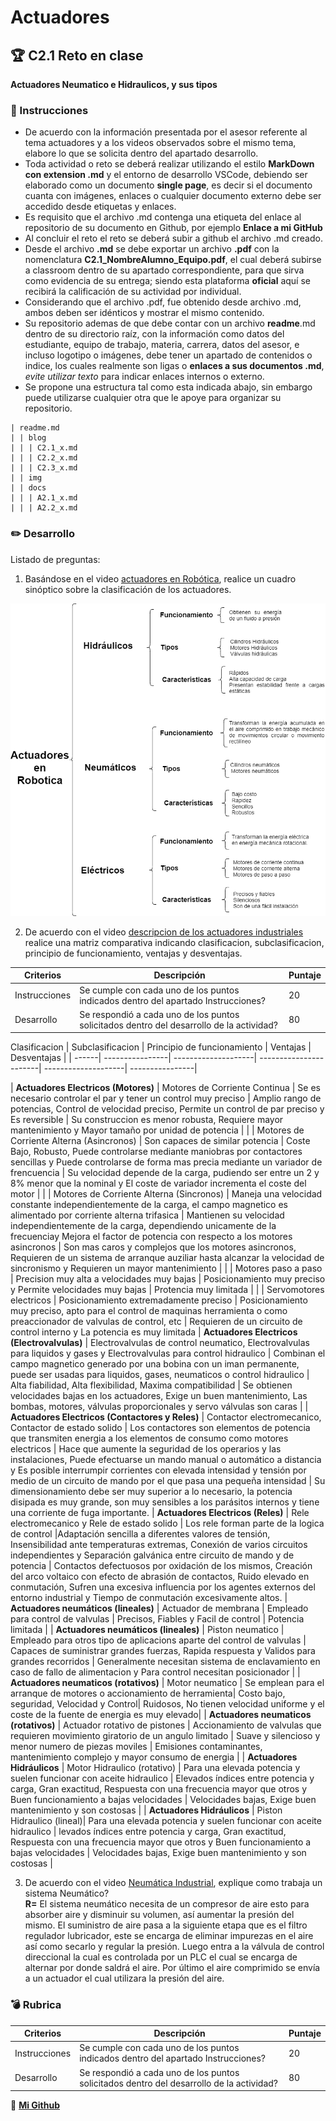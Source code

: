 # Actuadores

## :trophy: C2.1 Reto en clase

**Actuadores Neumatico e Hidraulicos, y sus tipos**

### :blue_book: Instrucciones

- De acuerdo con la información presentada por el asesor referente al tema actuadores y a los videos observados sobre el mismo tema, elabore lo que se solicita dentro del apartado desarrollo.
- Toda actividad o reto se deberá realizar utilizando el estilo **MarkDown con extension .md** y el entorno de desarrollo VSCode, debiendo ser elaborado como un documento **single page**, es decir si el documento cuanta con imágenes, enlaces o cualquier documento externo debe ser accedido desde etiquetas y enlaces.
- Es requisito que el archivo .md contenga una etiqueta del enlace al repositorio de su documento en Github, por ejemplo **Enlace a mi GitHub**
- Al concluir el reto el reto se deberá subir a github el archivo .md creado.
- Desde el archivo **.md** se debe exportar un archivo **.pdf** con la nomenclatura **C2.1_NombreAlumno_Equipo.pdf**, el cual deberá subirse a classroom dentro de su apartado correspondiente, para que sirva como evidencia de su entrega; siendo esta plataforma **oficial** aquí se recibirá la calificación de su actividad por individual.
- Considerando que el archivo .pdf, fue obtenido desde archivo .md, ambos deben ser idénticos y mostrar el mismo contenido.
- Su repositorio ademas de que debe contar con un archivo **readme**.md dentro de su directorio raíz, con la información como datos del estudiante, equipo de trabajo, materia, carrera, datos del asesor, e incluso logotipo o imágenes, debe tener un apartado de contenidos o indice, los cuales realmente son ligas o **enlaces a sus documentos .md**, _evite utilizar texto_ para indicar enlaces internos o externo.
- Se propone una estructura tal como esta indicada abajo, sin embargo puede utilizarse cualquier otra que le apoye para organizar su repositorio.  
``` 
| readme.md
| | blog
| | | C2.1_x.md
| | | C2.2_x.md
| | | C2.3_x.md
| | img
| | docs
| | | A2.1_x.md
| | | A2.2_x.md
```

### :pencil2: Desarrollo

Listado de preguntas:

1. Basándose en el video [actuadores en Robótica](https://www.youtube.com/watch?v=e_6rjEGWqoY), realice un cuadro sinóptico sobre la clasificación de los actuadores.

![Diagrama1](../img/C2.1_Diagrama1.png)

2. De acuerdo con el video [descripcion de los actuadores industriales](https://www.youtube.com/watch?v=mFsPxpFHajM) realice una matriz comparativa indicando clasificacion, subclasificacion, principio de funcionamiento, ventajas y desventajas.  

| Criterios     | Descripción                                                                                  | Puntaje |
| ------------- | -------------------------------------------------------------------------------------------- | ------- |
| Instrucciones | Se cumple con cada uno de los puntos indicados dentro del apartado Instrucciones?            | 20 |
| Desarrollo    | Se respondió a cada uno de los puntos solicitados dentro del desarrollo de la actividad?     | 80      |

Clasificacion | Subclasificacion | Principio de funcionamiento | Ventajas | Desventajas |
| ------| ----------------| --------------------| -----------------------| --------------------| ----------------|

| **Actuadores Electricos (Motores)**  | Motores de Corriente Continua | Se es necesario controlar el par y tener un control muy preciso | Amplio rango de potencias, Control de velocidad preciso, Permite un control de par preciso y Es reversible | Su construccion es menor robusta, Requiere mayor mantenimiento y Mayor tamaño por unidad de potencia |
| | Motores de Corriente Alterna (Asincronos) | Son capaces de similar potencia | Coste Bajo, Robusto, Puede controlarse mediante maniobras por contactores sencillas y Puede controlarse de forma mas precia mediante un variador de frencuencia | Su velocidad depende de la carga, pudiendo ser entre un 2 y 8% menor que la nominal y El coste de variador incrementa el coste del motor |
| | Motores de Corriente Alterna (Sincronos) | Maneja una velocidad constante independientemente de la carga, el campo magnetico es alimentado por corriente alterna trifasica | Mantienen su velocidad independientemente de la carga, dependiendo unicamente de la frecuenciay Mejora el factor de potencia con respecto a los motores asincronos | Son mas caros y complejos que los motores asincronos, Requieren de un sistema de arranque auziliar hasta alcanzar la velocidad de sincronismo y Requieren un mayor mantenimiento |
| | Motores paso a paso | Precision muy alta a velocidades muy bajas | Posicionamiento muy preciso y Permite velocidades muy bajas | Protencia muy limitada |
| | Servomotores electricos | Posicionamiento extremadamente preciso | Posicionamiento muy preciso, apto para el control de maquinas herramienta o como preaccionador de valvulas de control, etc | Requieren de un circuito de control interno y La potencia es muy limitada
| **Actuadores Electricos (Electrovalvulas)** | Electrovalvulas de control neumatico, Electrovalvulas para liquidos y gases y Electrovalvulas para control hidraulico | Combinan el campo magnetico generado por una bobina con un iman permanente, puede ser usadas para liquidos, gases, neumaticos o control hidraulico | Alta fiabilidad, Alta flexibilidad, Maxima compatibilidad | Se obtienen velocidades bajas en los actuadores, Exige un buen mantenimiento, Las bombas, motores, válvulas proporcionales y servo válvulas son caras |
| **Actuadores Electricos (Contactores y Reles)** | Contactor electromecanico, Contactor de estado solido  | Los contactores son elementos de potencia que transmiten energia a los elementos de consumo como motores electricos | Hace que aumente la seguridad de los operarios y las instalaciones, Puede efectuarse un mando manual o automático a distancia y Es posible interrumpir corrientes con elevada intensidad y tensión por medio de un circuito de mando por el que pasa una pequeña intensidad  | Su dimensionamiento debe ser muy superior a lo necesario, la potencia disipada es muy grande, son muy sensibles a los parásitos internos y tiene una corriente de fuga importante. 
| **Actuadores Electricos (Reles)** | Rele electromecanico y Rele de estado solido | Los rele forman parte de la logica de control |Adaptación sencilla a diferentes valores de tensión, Insensibilidad ante temperaturas extremas, Conexión de varios circuitos independientes y Separación galvánica entre circuito de mando y de potencia | Contactos defectuosos por oxidación de los mismos, Creación del arco voltaico con efecto de abrasión de contactos, Ruido elevado en conmutación, Sufren una excesiva influencia por los agentes externos del entorno industrial y Tiempo de conmutación excesivamente altos.
| **Actuadores neumáticos (lineales)**  | Actuador de membrana | Empleado para control de valvulas  | Precisos, Fiables y Facil de control  | Potencia limitada   | 
| **Actuadores neumáticos (lineales)**  | Piston neumatico  | Empleado para otros tipo de aplicacions aparte del control de valvulas  | Capaces de suministrar grandes fuerzas, Rapida respuesta y Validos para grandes recorridos | Generalmente necesitan sistema de enclavamiento en caso de fallo de alimentacion y Para control necesitan posicionador | 
| **Actuadores neumaticos (rotativos)** | Motor neumatico | Se emplean para el arranque de motores o accionamiento de herramienta| Costo bajo, seguridad, Velocidad y Control| Ruidosos, No tienen velocidad uniforme y el coste de la fuente de energia es muy elevado|
| **Actuadores neumaticos (rotativos)** | Actuador rotativo de pistones | Accionamiento de valvulas que requieren movimiento giratorio de un angulo limitado | Suave y silencioso y menor numero de piezas moviles | Emisiones contaminantes, mantenimiento complejo  y mayor consumo de energia |
| **Actuadores Hidráulicos** | Motor Hidraulico (rotativo) | Para una elevada potencia y suelen funcionar con aceite hidraulico   | Elevados índices entre potencia y carga, Gran exactitud, Respuesta con una frecuencia mayor que otros y Buen funcionamiento a bajas velocidades | Velocidades bajas, Exige buen mantenimiento y son costosas   | 
| **Actuadores Hidráulicos** | Piston Hidraulico (lineal)| Para una elevada potencia y suelen funcionar con aceite hidraulico | levados índices entre potencia y carga, Gran exactitud, Respuesta con una frecuencia mayor que otros y Buen funcionamiento a bajas velocidades     | Velocidades bajas, Exige buen mantenimiento y son costosas  | 


3. De acuerdo con el video [Neumática Industrial](https://www.youtube.com/watch?v=Wee85cI6wwQ&t=394s), explique como trabaja un sistema Neumático?  
**R=** El sistema neumático necesita de un compresor de aire esto para absorber aire y disminuir su volumen, así aumentar la presión del mismo.   El suministro de aire pasa a la siguiente etapa que es el filtro regulador lubricador, este se encarga de eliminar impurezas en el aire así como secarlo y regular la presión. Luego entra a la válvula de control direccional la cual es controlada por un PLC el cual se encarga de alternar por donde saldrá el aire. Por último el aire comprimido se envía a un actuador el cual utilizara la presión del aire.

### :bomb: Rubrica

| Criterios     | Descripción                                                                                  | Puntaje |
| ------------- | -------------------------------------------------------------------------------------------- | ------- |
| Instrucciones | Se cumple con cada uno de los puntos indicados dentro del apartado Instrucciones?            | 20 |
| Desarrollo    | Se respondió a cada uno de los puntos solicitados dentro del desarrollo de la actividad?     | 80      |

:wolf: [**Mi Github**](https://github.com/Alfredopflc/Sistemas-Programables)
